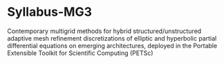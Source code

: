 # Syllabus-MG3
Contemporary multigrid methods for hybrid structured/unstructured adaptive mesh refinement discretizations of elliptic and hyperbolic partial differential equations on emerging architectures, deployed in the Portable Extensible Toolkit for Scientific Computing (PETSc)
